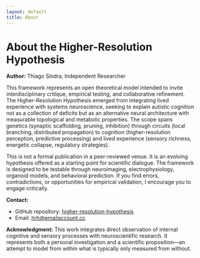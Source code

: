 ```yaml
---
layout: default
title: About
---
```


# About the Higher-Resolution Hypothesis

**Author:** Thiago Sindra, Independent Researcher

This framework represents an open theoretical model intended to invite interdisciplinary critique, empirical testing, and collaborative refinement. The Higher-Resolution Hypothesis emerged from integrating lived experience with systems neuroscience, seeking to explain autistic cognition not as a collection of deficits but as an alternative neural architecture with measurable topological and metabolic properties. The scope spans genetics (synaptic scaffolding, pruning, inhibition) through circuits (local branching, distributed propagation) to cognition (higher-resolution perception, predictive processing) and lived experience (sensory richness, energetic collapse, regulatory strategies).

This is not a formal publication in a peer-reviewed venue. It is an evolving hypothesis offered as a starting point for scientific dialogue. The framework is designed to be testable through neuroimaging, electrophysiology, organoid models, and behavioral prediction. If you find errors, contradictions, or opportunities for empirical validation, I encourage you to engage critically.

**Contact:**
- GitHub repository: [higher-resolution-hypothesis](https://github.com/thiagosindra/higher-resolution-hypothesis)
- Email: [hrh@emailaccount.cc](mailto:hrh@emailaccount.cc)

**Acknowledgment:** This work integrates direct observation of internal cognitive and sensory processes with neuroscientific research. It represents both a personal investigation and a scientific proposition—an attempt to model from within what is typically only measured from without.
